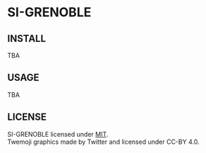 # SI-GRENOBLE

## INSTALL

TBA

## USAGE

TBA

## LICENSE

SI-GRENOBLE licensed under [MIT](./LICENSE).  
Twemoji graphics made by Twitter and licensed under CC-BY 4.0.